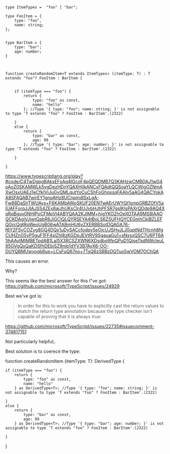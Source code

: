 ```
type ItemTypes =  "foo" | "bar"; 

type FooItem = {
    type: "foo", 
    name: string; 
}; 


type BarItem = {
    type: "bar"; 
    age: number; 
}



function createRandomItem<T extends ItemTypes> (itemType: T) : T extends "foo"? FooItem : BarItem {


    if (itemType === "foo") {
        return {
            type: "foo" as const, 
            name: "hello"
        }; //Type '{ type: "foo"; name: string; }' is not assignable to type 'T extends "foo" ? FooItem : BarItem'.(2322)

    }
    else {
        return {
            type: "bar" as const, 
            age: 99
        }; //Type '{ type: "bar"; age: number; }' is not assignable to type 'T extends "foo" ? FooItem : BarItem'.(2322)

    }

}
```

https://www.typescriptlang.org/play?#code/C4TwDgpgBAksEFsAq4IGcoF4pQEQDMB7Q3KAHzwCMBDAJ1wG4oAoZ0SKAMWLkSygDezHDnYQAXHiIkANCxFQAdtQQSoaYLQCWigOZNmAXwOsxUAEJ1eCfkIVjJuGvQMLqutYoCuCShFoGhqxsqFAAIv5aAG4QACYokAA8SFAQAB7wirEY1gnoAHz8UCnpmdlSxLgA-Fw88DaSlrTWUAys+F6KAMbAWoSKUF20ENTwAErUWYQI1smpGRBZOfV5aIUAFForqJJIAJSS4ZEx8ajJhUKsClr4UJvbHJhPFSR7gsIKIsPAXrQDdp9AQ4XqRqBguv0NHIPoCFMpVI4ABYQAA2KJIMM+higYKO2hOeXOTAA9MS8lAAOQCKDAgiVJjwtQabR6JiGClQLQYRSEYA4tBoLS6ZSUFHQYCEGmhCklBZLEFQGrcQgtRpWeoUgB06wATABmHU6vZXERBBSotDQAGA76-f6Y2FSyCOZyg8GQ4DQx1uDySACcfodpv5eOicUJSHyJLJ0uptNdTHcnh8fgCUHZnO5vP5guF1FF4slZhl8zKGDpJEVtRV9SgauaGu1+sNxsxQSC7U6PT6A1ihAAytMIMBETpdAB1LaI5X3RCSZXWN6XDsdbq9fpQPuD1QjseTkdNWcIeuL95GVgQxQaKDSfhDEbjSZ9mb1dYV3B7AyX6-OO-DUYQBMUwvogb6up+LCsFuQ67no+7TsQ6zSBBzDQTuo5wVOM7OChQA


This causes an error. 

Why?


This seems like the best answer for this I"ve got: 
https://github.com/microsoft/TypeScript/issues/24929


Best we've got is: 

>In order for this to work you have to explicitly cast the return values to match the return type annotation because the type checker isn't capable of proving that it is always true:

https://github.com/microsoft/TypeScript/issues/22735#issuecomment-374817151

Not particularly helpful;. 



Best solution is to coerece the type: 

function createRandomItem<T extends ItemTypes> (itemType: T):  DerivedType<T> {


    if (itemType === "foo") {
        return {
            type: "foo" as const, 
            name: "hello"
        } as DerivedType<T>; //Type '{ type: "foo"; name: string; }' is not assignable to type 'T extends "foo" ? FooItem : BarItem'.(2322)

    }
    else {
        return {
            type: "bar" as const, 
            age: 99
        } as DerivedType<T>; //Type '{ type: "bar"; age: number; }' is not assignable to type 'T extends "foo" ? FooItem : BarItem'.(2322)

    }
}



